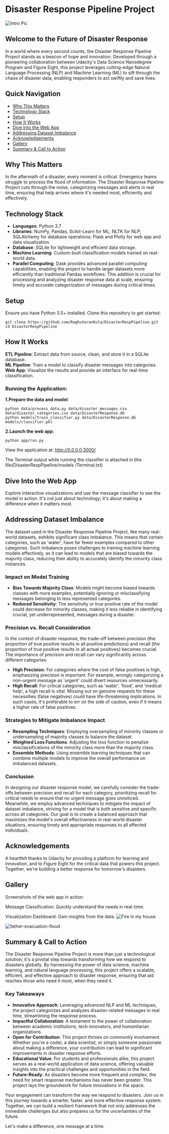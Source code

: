 # Disaster Response Pipeline Project

![Intro Pic](screenshots_app/Home_page.png)

## Welcome to the Future of Disaster Response

In a world where every second counts, the Disaster Response Pipeline Project stands as a beacon of hope and innovation. Developed through a pioneering collaboration between Udacity's Data Science Nanodegree Program and Figure Eight, this project leverages cutting-edge Natural Language Processing (NLP) and Machine Learning (ML) to sift through the chaos of disaster data, enabling responders to act swiftly and save lives.

## Quick Navigation

- [Why This Matters](#why-this-matters)
- [Technology Stack](#technology-stack)
- [Setup](#setup)
- [How It Works](#how-it-works)
- [Dive Into the Web App](#dive-into-the-web-app)
- [Addressing Dataset Imbalance](#Addressing-Dataset-Imbalance)
- [Acknowledgements](#acknowledgements)
- [Gallery](#gallery)
- [Summary & Call to Action](#summary--call-to-action)

## Why This Matters

In the aftermath of a disaster, every moment is critical. Emergency teams struggle to process the flood of information. The Disaster Response Pipeline Project cuts through the noise, categorizing messages and alerts in real time, ensuring that help arrives where it's needed most, efficiently and effectively.

## Technology Stack

- **Languages**: Python 3.7
- **Libraries**: NumPy, Pandas, Scikit-Learn for ML; NLTK for NLP; SQLAlchemy for database operations; Flask and Plotly for web app and data visualization.
- **Database**: SQLite for lightweight and efficient data storage.
- **Machine Learning**: Custom-built classification models trained on real-world data.
- **Parallel Computing**: Dask provides advanced parallel computing capabilities, enabling the project to handle larger datasets more efficiently than traditional Pandas workflows. This addition is crucial for processing and analyzing disaster response data at scale, ensuring timely and accurate categorization of messages during critical times.

## Setup

Ensure you have Python 3.5+ installed. Clone this repository to get started:

```shell
git clone https://github.com/RaghuVaranKula/DisasterRespPipeline.git
cd DisasterRespPipeline
```

## How It Works

**ETL Pipeline**: Extract data from source, clean, and store it in a SQLite database.        
**ML Pipeline**: Train a model to classify disaster messages into categories.          
**Web App**: Visualize the results and provide an interface for real-time classification.

### Running the Application:
**1.Prepare the data and model**:

```shell
python data/process_data.py data/disaster_messages.csv data/disaster_categories.csv data/DisasterResponse.db
python models/train_classifier.py data/DisasterResponse.db models/classifier.pkl
```
**2.Launch the web app**:
```shell
python app/run.py
```

View the application at: http://0.0.0.0:3000/

The Terminal output while running the classifier is attached in this file(DisasterRespPipeline/models
/Terminal.txt)

## Dive Into the Web App
Explore interactive visualizations and use the message classifier to see the model in action. It's not just about technology; it's about making a difference when it matters most.

## Addressing Dataset Imbalance

The dataset used in the Disaster Response Pipeline Project, like many real-world datasets, exhibits significant class imbalance. This means that certain categories, such as 'water', have far fewer examples compared to other categories. Such imbalance poses challenges to training machine learning models effectively, as it can lead to models that are biased towards the majority class, reducing their ability to accurately identify the minority class instances.

### Impact on Model Training

- **Bias Towards Majority Class**: Models might become biased towards classes with more examples, potentially ignoring or misclassifying messages belonging to less represented categories.
- **Reduced Sensitivity**: The sensitivity or true positive rate of the model could decrease for minority classes, making it less reliable in identifying crucial, yet underrepresented, messages during a disaster.

### Precision vs. Recall Consideration

In the context of disaster response, the trade-off between precision (the proportion of true positive results in all positive predictions) and recall (the proportion of true positive results in all actual positives) becomes crucial. The importance of precision and recall can vary significantly across different categories:

- **High Precision**: For categories where the cost of false positives is high, emphasizing precision is important. For example, wrongly categorizing a non-urgent message as 'urgent' could divert resources unnecessarily.
- **High Recall**: For critical categories, such as 'water', 'food', and 'medical help', a high recall is vital. Missing out on genuine requests for these necessities (false negatives) could have life-threatening implications. In such cases, it's preferable to err on the side of caution, even if it means a higher rate of false positives.

### Strategies to Mitigate Imbalance Impact

- **Resampling Techniques**: Employing oversampling of minority classes or undersampling of majority classes to balance the dataset.
- **Weighted Loss Functions**: Adjusting the loss function to penalize misclassifications of the minority class more than the majority class.
- **Ensemble Methods**: Using ensemble learning techniques that can combine multiple models to improve the overall performance on imbalanced datasets.

### Conclusion

In designing our disaster response model, we carefully consider the trade-offs between precision and recall for each category, prioritizing recall for critical needs to ensure that no urgent message goes unnoticed. Meanwhile, we employ advanced techniques to mitigate the impact of dataset imbalance, striving for a model that is both sensitive and specific across all categories. Our goal is to create a balanced approach that maximizes the model's overall effectiveness in real-world disaster situations, ensuring timely and appropriate responses to all affected individuals.


## Acknowledgements
A heartfelt thanks to Udacity for providing a platform for learning and innovation, and to Figure Eight for the critical data that powers this project. Together, we're building a better response for tomorrow's disasters.

## Gallery
Screenshots of the web app in action:

Message Classification: Quickly understand the needs in real-time.

Visualization Dashboard: Gain insights from the data.
![Fire in my house](<screenshots_app/Screenshot 2024-02-04 205726.png>)

![father-evacuation-flood](<screenshots_app/Screenshot 2024-02-04 210614.png>)

## Summary & Call to Action

The Disaster Response Pipeline Project is more than just a technological solution; it's a pivotal step towards transforming how we respond to disasters globally. By harnessing the power of data science, machine learning, and natural language processing, this project offers a scalable, efficient, and effective approach to disaster response, ensuring that aid reaches those who need it most, when they need it.

### Key Takeaways

- **Innovative Approach**: Leveraging advanced NLP and ML techniques, the project categorizes and analyzes disaster-related messages in real time, streamlining the response process.
- **Impactful Collaboration**: A testament to the power of collaboration between academic institutions, tech innovators, and humanitarian organizations.
- **Open for Contribution**: This project thrives on community involvement. Whether you're a coder, a data scientist, or simply someone passionate about making a difference, your contribution can lead to significant improvements in disaster response efforts.
- **Educational Value**: For students and professionals alike, this project serves as a real-world application of data science, offering valuable insights into the practical challenges and opportunities in the field.
- **Future-Ready**: As disasters become more frequent and complex, the need for smart response mechanisms has never been greater. This project lays the groundwork for future innovations in the space.

Your engagement can transform the way we respond to disasters. Join us in this journey towards a smarter, faster, and more effective response system. Together, we can build a resilient framework that not only addresses the immediate challenges but also prepares us for the uncertainties of the future.

Let's make a difference, one message at a time.